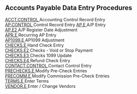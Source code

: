 ##  Accounts Payable Data Entry Procedures

<PageHeader />

[ ACCT.CONTROL ](ACCT-CONTROL/README.md) Accounting Control Record Entry   
[ AP.CONTROL ](AP-E/CHECKS-E/AP-CONTROL/README.md) Control Record Entry
[ AP.E ](AP-E/README.md) A/P Entry   
[ AP.E2 ](AP-E2/README.md) A/P Register Date Adjustment   
[ APR.E ](APR-E/README.md) Recurring AP Entry   
[ AP1099.E ](AP1099-E/README.md) AP1099 Adjustment   
[ CHECKS.E ](CHECKS-E/README.md) Hand Check Entry   
[ CHECKS.E2 ](CHECKS-E2/README.md) Checks - Void or Stop Payment   
[ CHECKS.E3 ](CHECKS-E3/README.md) Checks 1099 Update   
[ CHECKS.E4 ](CHECKS-E4/README.md) Refund Check Entry   
[ CONTACT.CONTROL ](CONTACT-CONTROL/README.md) Contact Control Entry   
[ PRECHECKS.E ](PRECHECKS-E/README.md) Modify Pre-Check Entries   
[ PRECOMM.E ](PRECOMM-E/README.md) Modify Commission Pre-Check Entries   
[ TERMS.E ](TERMS-E/README.md) Enter Terms   
[ VENDOR.E ](VENDOR-E/README.md) Enter / Change Vendors   
  
<badge text= "Version 8.10.57" vertical="middle" />

<PageFooter />